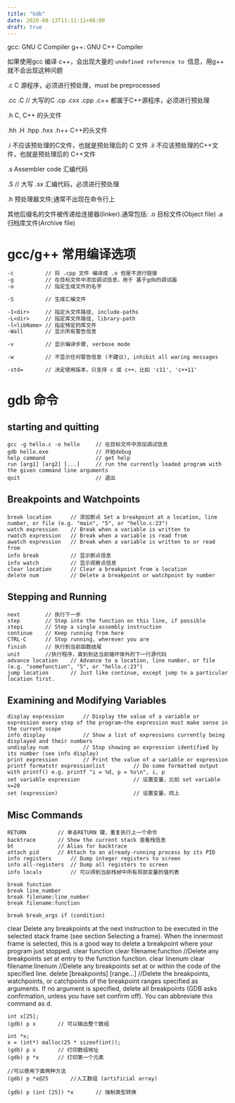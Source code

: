 ```yaml
---
title: "Gdb"
date: 2020-08-13T11:11:11+08:00
draft: true
---
```


gcc: GNU C      Compiler
g++: GNU C++ Compiler

如果使用gcc 编译 c++，会出现大量的 `undefined reference to `信息，用g++ 就不会出现这种问题

.c      C 源程序，必须进行预处理，must be preprocessed

.cc
.C      // 大写的C
.cp
.cxx 
.cpp
.c++    都属于C++源程序，必须进行预处理

.h      C, C++ 的头文件

.hh
.H
.hpp
.hxx
.h++    C++的头文件

.i      不应该预处理的C文件，也就是预处理后的 C 文件
.ii     不应该预处理的C++文件，也就是预处理后的 C++文件

.s      Assembler code 汇编代码

.S      // 大写
.sx      汇编代码，必须进行预处理

.h      预处理器文件;通常不出现在命令行上 

其他后缀名的文件被传递给连接器(linker).通常包括:
.o      目标文件(Object file)
.a      归档库文件(Archive file)


# gcc/g++ 常用编译选项
```gcc
-c          // 将 .cpp 文件 编译成 .o 但是不进行链接
-g          // 在目标文件中添加调试信息，用于 基于gdb的调试器
-o          // 指定生成文件的名字

-S          // 生成汇编文件

-I<dir>     // 指定头文件路径, include-paths
-L<dir>     // 指定库文件路径, library-path
-l<libName> // 指定特定的库文件
-Wall       // 显示所有警告信息

-v          // 显示编译步骤, verbose mode

-w          // 不显示任何警告信息 (不建议), inhibit all waring messages

-std=       // 决定使用版本，只支持 c 或 c++，比如 'c11', 'c++11'
```


# gdb 命令
## starting and quitting
```gdb
gcc -g hello.c -o hello     // 在目标文件中添加调试信息
gdb hello.exe               // 开始debug
help command                // get help
run [arg1] [arg2] [...]     // run the currently loaded program with the given command line arguments
quit                        // 退出 
```

## Breakpoints and Watchpoints
```gdb
break location      // 添加断点 Set a breakpoint at a location, line number, or file (e.g. "main", "5", or "hello.c:23")
watch expression	// Break when a variable is written to
rwatch expression	// Break when a variable is read from
awatch expression	// Break when a variable is written to or read from
info break          // 显示断点信息
info watch          // 显示观察点信息
clear location	    // Clear a breakpoint from a location
delete num	        // Delete a breakpoint or watchpoint by number
```

## Stepping and Running
```gdb
next	    // 执行下一步
step	    // Step into the function on this line, if possible
stepi	    // Step a single assembly instruction
continue	// Keep running from here
CTRL-C	    // Stop running, wherever you are
finish	    // 执行到当前函数结尾
unit        //执行程序，直到到达当前循环体外的下一行源代码
advance location	// Advance to a location, line number, or file (e.g. "somefunction", "5", or "hello.c:23")
jump location	    // Just like continue, except jump to a particular location first.
```

## Examining and Modifying Variables
```gdb
display expression	    // Display the value of a variable or expression every step of the program—the expression must make sense in the current scope
info display	        // Show a list of expressions currently being displayed and their numbers
undisplay num	        // Stop showing an expression identified by its number (see info display)
print expression	    // Print the value of a variable or expression
printf formatstr expressionlist	        // Do some formatted output with printf() e.g. printf "i = %d, p = %s\n", i, p
set variable expression	                // 设置变量，比如 set variable x=20
set (expression)	                    // 设置变量，同上
```

## Misc Commands
```gdb
RETURN	        // 单击RETURN 键，重复执行上一个命令
backtrace	    // Show the current stack 查看栈信息
bt	            // Alias for backtrace
attach pid	    // Attach to an already-running process by its PID
info registers	    // Dump integer registers to screen
info all-registers	// Dump all registers to screen
info locals         // 可以得到当前栈帧中所有局部变量的值列表

```

```gdb
break function
break line_number
break filename:line_number
break filename:function

break break_args if (condition)
```

clear
            Delete any breakpoints at the next instruction to be executed in the selected stack frame (see section Selecting a frame). When the innermost frame is selected, this is a good way to delete a breakpoint where your program just stopped.
clear function
clear filename:function
            //Delete any breakpoints set at entry to the function function.
clear linenum
clear filename:linenum
            //Delete any breakpoints set at or within the code of the specified line.
delete [breakpoints] [range...]
            //Delete the breakpoints, watchpoints, or catchpoints of the breakpoint ranges specified as arguments. If no argument is specified, delete all breakpoints (GDB asks confirmation, unless you have set confirm off). You can abbreviate this command as d.

```gdb
int x[25];
(gdb) p x       // 可以输出整个数组

int *x;
x = (int*) malloc(25 * sizeof(int));
(gdb) p x       // 打印数组地址
(gdb) p *x      // 打印第一个元素

//可以使用下面两种方法
(gdb) p *x@25       //人工数组 (artificial array)

(gdb) p (int [25]) *x       // 强制类型转换
```
